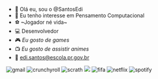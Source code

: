 - 👋 Olá eu, sou o @SantosEdi
- 👀 Eu tenho interesse em Pensamento Computacional 
- ⚽ ~Jogador né vida~
- 💻 Desenvolvedor 
- 🎮 *Eu gosto de games*
- 📺 *Eu gosto de assistir animes*
- 📧 edi.santos@escola.pr.gov.br


![gmail](https://img.shields.io/badge/Gmail-D14836?style=for-the-badge&logo=gmail&logoColor=white)
![crunchyroll](https://img.shields.io/badge/Crunchyroll-F47521?style=for-the-badge&logo=crunchyroll&logoColor=white)
![scrath](https://img.shields.io/badge/Scratch-4D97FF?style=for-the-badge&logo=Scratch&logoColor=white)
<img src = "https://img.shields.io/badge/JavaScript-323330?style=for-the-badge&logo=javascript&logoColor=F7DF1E">
![fifa](https://img.shields.io/badge/FIFA-B7312F?style=for-the-badge&logo=fifa&logoColor=white)
![netflix](https://img.shields.io/badge/Netflix-E50914?style=for-the-badge&logo=netflix&logoColor=white)
![spotify](https://img.shields.io/badge/Spotify-1ED760?&style=for-the-badge&logo=spotify&logoColor=white)
<!---
CHERRYzin/CHERRYzin is a ✨ special ✨ repository because its `README.md` (this file) appears on your GitHub profile.
You can click the Preview link to take a look at your changes.
--->
